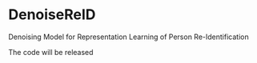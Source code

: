 # DenoiseReID
Denoising Model for Representation Learning of Person Re-Identification

The code will be released
